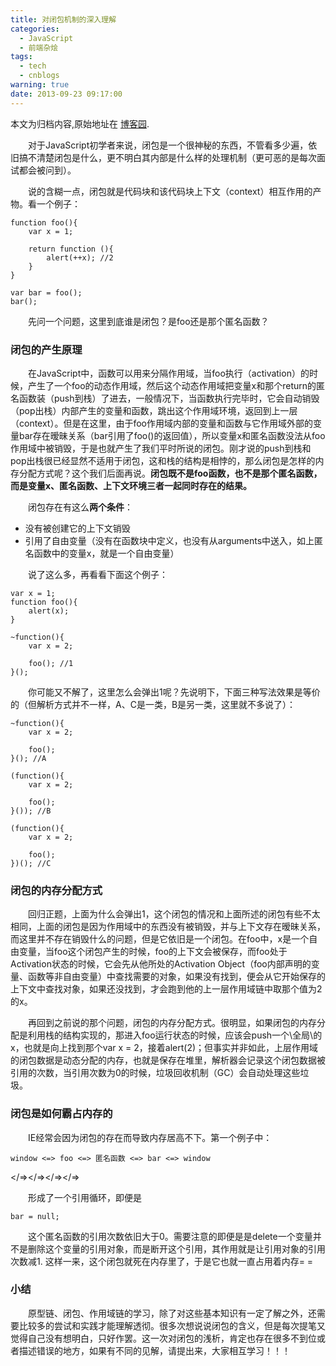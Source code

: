 ```yaml
---
title: 对闭包机制的深入理解
categories:
  - JavaScript
  - 前端杂烩
tags:
  - tech
  - cnblogs
warning: true
date: 2013-09-23 09:17:00
---
```


<div class="history-article">本文为归档内容,原始地址在 <a href="http://www.cnblogs.com/hustskyking/archive/2013/09/23/javascript-closure.html" target="_blank">博客园</a>.</div>

<p>　　对于JavaScript初学者来说，闭包是一个很神秘的东西，不管看多少遍，依旧搞不清楚闭包是什么，更不明白其内部是什么样的处理机制（更可恶的是每次面试都会被问到）。</p>
<p>　　说的含糊一点，闭包就是代码块和该代码块上下文（context）相互作用的产物。看一个例子：</p>

```
function foo(){
    var x = 1;

    return function (){
        alert(++x); //2
    }
}

var bar = foo();
bar();

```

<p>　　先问一个问题，这里到底谁是闭包？是foo还是那个匿名函数？</p>


<h3>闭包的产生原理</h3>
<p>　　在JavaScript中，函数可以用来分隔作用域，当foo执行（activation）的时候，产生了一个foo的动态作用域，然后这个动态作用域把变量x和那个return的匿名函数装（push到栈）了进去，一般情况下，当函数执行完毕时，它会自动销毁（pop出栈）内部产生的变量和函数，跳出这个作用域环境，返回到上一层（context）。但是在这里，由于foo作用域内部的变量和函数与它作用域外部的变量bar存在暧昧关系（bar引用了foo()的返回值），所以变量x和匿名函数没法从foo作用域中被销毁，于是也就产生了我们平时所说的闭包。刚才说的push到栈和pop出栈很已经显然不适用于闭包，这和栈的结构是相悖的，那么闭包是怎样的内存分配方式呢？这个我们后面再说。<strong>闭包既不是foo函数，也不是那个匿名函数，而是变量x、匿名函数、上下文环境三者一起同时存在的结果。</strong></p>
<p>　　闭包存在有这么<strong>两个条件</strong>：</p>
<ul>
<li>没有被创建它的上下文销毁</li>
<li>引用了自由变量（没有在函数块中定义，也没有从arguments中送入，如上匿名函数中的变量x，就是一个自由变量）</li>
</ul>
<p>　　说了这么多，再看看下面这个例子：</p>

```
var x = 1;
function foo(){
    alert(x);
}

~function(){
    var x = 2;

    foo(); //1
}();

```

<p>　　你可能又不解了，这里怎么会弹出1呢？<span>先说明下，下面三种写法效果是等价的（但解析方式并不一样，A、C是一类，B是另一类，这里就不多说了）：</span></p>

```
~function(){
    var x = 2;

    foo();
}(); //A

(function(){
    var x = 2;

    foo();
}()); //B

(function(){
    var x = 2;

    foo();
})(); //C

```



<h3>闭包的内存分配方式</h3>
<p>　　回归正题，上面为什么会弹出1，这个闭包的情况和上面所述的闭包有些不太相同，上面的闭包是因为作用域中的东西没有被销毁，并与上下文存在暧昧关系，而这里并不存在销毁什么的问题，但是它依旧是一个闭包。在foo中，x是一个自由变量，当foo这个闭包产生的时候，foo的上下文会被保存，而foo处于Activation状态的时候，它会先从他所处的Activation Object（foo内部声明的变量、函数等非自由变量）中查找需要的对象，如果没有找到，便会从它开始保存的上下文中查找对象，如果还没找到，才会跑到他的上一层作用域链中取那个值为2的x。</p>
<p>　　再回到之前说的那个问题，闭包的内存分配方式。很明显，如果闭包的内存分配是利用栈的结构实现的，那进入foo运行状态的时候，应该会push一个\全局\的x，也就是向上找到那个var x = 2，接着alert(2)；但事实并非如此，上层作用域的闭包数据是动态分配的内存，也就是保存在堆里，解析器会记录这个闭包数据被引用的次数，当引用次数为0的时候，垃圾回收机制（GC）会自动处理这些垃圾。</p>


<h3>闭包是如何霸占内存的</h3>
<p>　　IE经常会因为闭包的存在而导致内存居高不下。第一个例子中：</p>

```
window <=> foo <=> 匿名函数 <=> bar <=> window

```
</=></=></=></=>
<p>　　形成了一个引用循环，即便是</p>

```
bar = null;

```

<p>　　这个匿名函数的引用次数依旧大于0。需要注意的即便是是delete一个变量并不是删除这个变量的引用对象，而是断开这个引用，其作用就是让引用对象的引用次数减1. 这样一来，这个闭包就死在内存里了，于是它也就一直占用着内存= =</p>


<h3>小结</h3>
<p>　　原型链、闭包、作用域链的学习，除了对这些基本知识有一定了解之外，还需要比较多的尝试和实践才能理解透彻。很多次想说说闭包的含义，但是每次提笔又觉得自己没有想明白，只好作罢。这一次对闭包的浅析，肯定也存在很多不到位或者描述错误的地方，如果有不同的见解，请提出来，大家相互学习！！！</p>


<p><span>&nbsp;</span></p>